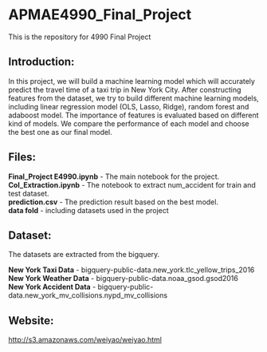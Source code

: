 # APMAE4990_Final_Project

This is the repository for 4990 Final Project

Introduction:
---

In this project, we will build a machine learning model which will accurately predict the travel time of a taxi trip in New York City. After constructing features from the dataset, we try to build different machine learning models, including linear regression model (OLS, Lasso, Ridge), random forest and adaboost model. The importance of features is evaluated based on different kind of models. We compare the performance of each model and choose the best one as our final model.  

Files:
---

**Final_Project E4990.ipynb** - The main notebook for the project.\
**Col_Extraction.ipynb** - The notebook to extract num_accident for train and test dataset.\
**prediction.csv** - The prediction result based on the best model.\
**data fold** - including datasets used in the project

Dataset:
---
The datasets are extracted from the bigquery.

**New York Taxi Data** - bigquery-public-data.new_york.tlc_yellow_trips_2016\
**New York Weather Data** - bigquery-public-data.noaa_gsod.gsod2016\
**New York Accident Data** - bigquery-public-data.new_york_mv_collisions.nypd_mv_collisions


Website:
---

http://s3.amazonaws.com/weiyao/weiyao.html
